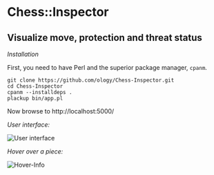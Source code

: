 Chess::Inspector
====

Visualize move, protection and threat status
----

*Installation*

First, you need to have Perl and the superior package manager, `cpanm`.

    git clone https://github.com/ology/Chess-Inspector.git
    cd Chess-Inspector
    cpanm --installdeps .
    plackup bin/app.pl

Now browse to http://localhost:5000/

*User interface:*

![User interface](https://raw.githubusercontent.com/ology/Chess-Inspector/master/public/images/Chess-Inspector.png)

*Hover over a piece:*

![Hover-Info](https://raw.githubusercontent.com/ology/Chess-Inspector/master/public/images/hover-info.png)
